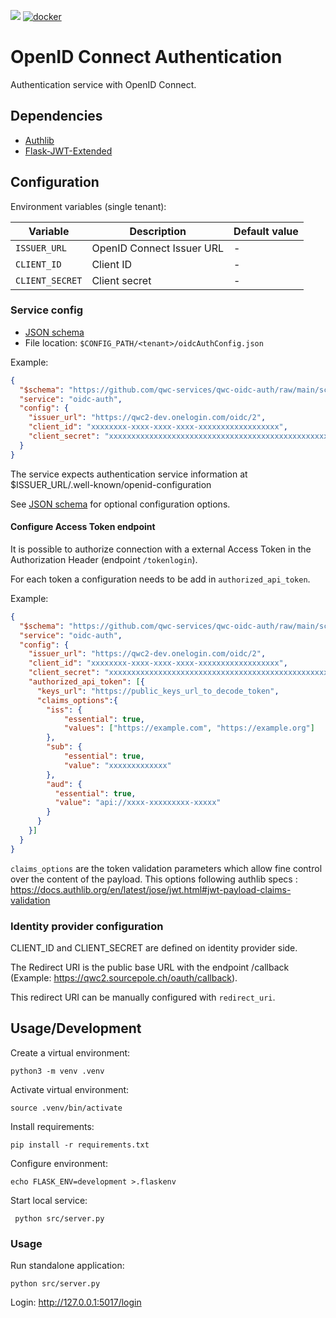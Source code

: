 [![](https://github.com/qwc-services/qwc-oidc-auth/workflows/build/badge.svg)](https://github.com/qwc-services/qwc-oidc-auth/actions)
[![docker](https://img.shields.io/docker/v/sourcepole/qwc-oidc-auth?label=Docker%20image&sort=semver)](https://hub.docker.com/r/sourcepole/qwc-oidc-auth)

OpenID Connect Authentication
=============================

Authentication service with OpenID Connect.

Dependencies
------------

* [Authlib](https://github.com/lepture/authlib)
* [Flask-JWT-Extended](http://flask-jwt-extended.readthedocs.io/)


Configuration
-------------

Environment variables (single tenant):

|     Variable    |        Description        | Default value |
|-----------------|---------------------------|---------------|
| `ISSUER_URL`    | OpenID Connect Issuer URL | -             |
| `CLIENT_ID`     | Client ID                 | -             |
| `CLIENT_SECRET` | Client secret             | -             |


### Service config

* [JSON schema](schemas/qwc-oidc-auth.json)
* File location: `$CONFIG_PATH/<tenant>/oidcAuthConfig.json`

Example:
```json
{
  "$schema": "https://github.com/qwc-services/qwc-oidc-auth/raw/main/schemas/qwc-oidc-auth.json",
  "service": "oidc-auth",
  "config": {
    "issuer_url": "https://qwc2-dev.onelogin.com/oidc/2",
    "client_id": "xxxxxxxx-xxxx-xxxx-xxxx-xxxxxxxxxxxxxxxxxx",
    "client_secret": "xxxxxxxxxxxxxxxxxxxxxxxxxxxxxxxxxxxxxxxxxxxxxxxxxxxxxxxxxxxxxxxx"
  }
}
```

The service expects authentication service information at $ISSUER_URL/.well-known/openid-configuration

See [JSON schema](schemas/qwc-oidc-auth.json) for optional configuration options.

#### Configure Access Token endpoint

It is possible to authorize connection with a external Access Token in  the Authorization Header (endpoint `/tokenlogin`).

For each token a configuration needs to be add in `authorized_api_token`.

Example:
```json
{
  "$schema": "https://github.com/qwc-services/qwc-oidc-auth/raw/main/schemas/qwc-oidc-auth.json",
  "service": "oidc-auth",
  "config": {
    "issuer_url": "https://qwc2-dev.onelogin.com/oidc/2",
    "client_id": "xxxxxxxx-xxxx-xxxx-xxxx-xxxxxxxxxxxxxxxxxx",
    "client_secret": "xxxxxxxxxxxxxxxxxxxxxxxxxxxxxxxxxxxxxxxxxxxxxxxxxxxxxxxxxxxxxxxx",
    "authorized_api_token": [{
      "keys_url": "https://public_keys_url_to_decode_token",
      "claims_options":{
        "iss": {
            "essential": true,
            "values": ["https://example.com", "https://example.org"]
        },
        "sub": {
            "essential": true,
            "value": "xxxxxxxxxxxxx"
        },
        "aud": {
          "essential": true,
          "value": "api://xxxx-xxxxxxxxx-xxxxx"
        }
      }
    }]
  }
}
```

`claims_options` are the token validation parameters which allow fine control over the content of the payload. This options following authlib specs : https://docs.authlib.org/en/latest/jose/jwt.html#jwt-payload-claims-validation

### Identity provider configuration

CLIENT_ID and CLIENT_SECRET are defined on identity provider side.

The Redirect URI is the public base URL with the endpoint /callback (Example: https://qwc2.sourcepole.ch/oauth/callback).

This redirect URI can be manually configured with `redirect_uri`.


Usage/Development
-----------------

Create a virtual environment:

    python3 -m venv .venv

Activate virtual environment:

    source .venv/bin/activate

Install requirements:

    pip install -r requirements.txt

Configure environment:

    echo FLASK_ENV=development >.flaskenv

Start local service:

     python src/server.py


### Usage

Run standalone application:

    python src/server.py

Login:
    http://127.0.0.1:5017/login
